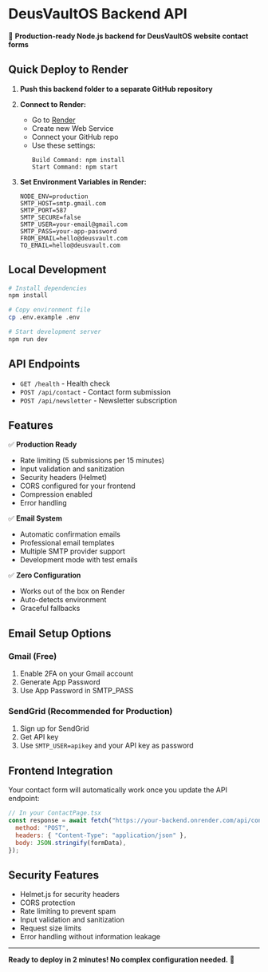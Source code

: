 # DeusVaultOS Backend API

🚀 **Production-ready Node.js backend for DeusVaultOS website contact forms**

## Quick Deploy to Render

1. **Push this backend folder to a separate GitHub repository**
2. **Connect to Render:**

   - Go to [Render](https://render.com)
   - Create new Web Service
   - Connect your GitHub repo
   - Use these settings:
     ```
     Build Command: npm install
     Start Command: npm start
     ```

3. **Set Environment Variables in Render:**
   ```
   NODE_ENV=production
   SMTP_HOST=smtp.gmail.com
   SMTP_PORT=587
   SMTP_SECURE=false
   SMTP_USER=your-email@gmail.com
   SMTP_PASS=your-app-password
   FROM_EMAIL=hello@deusvault.com
   TO_EMAIL=hello@deusvault.com
   ```

## Local Development

```bash
# Install dependencies
npm install

# Copy environment file
cp .env.example .env

# Start development server
npm run dev
```

## API Endpoints

- `GET /health` - Health check
- `POST /api/contact` - Contact form submission
- `POST /api/newsletter` - Newsletter subscription

## Features

✅ **Production Ready**

- Rate limiting (5 submissions per 15 minutes)
- Input validation and sanitization
- Security headers (Helmet)
- CORS configured for your frontend
- Compression enabled
- Error handling

✅ **Email System**

- Automatic confirmation emails
- Professional email templates
- Multiple SMTP provider support
- Development mode with test emails

✅ **Zero Configuration**

- Works out of the box on Render
- Auto-detects environment
- Graceful fallbacks

## Email Setup Options

### Gmail (Free)

1. Enable 2FA on your Gmail account
2. Generate App Password
3. Use App Password in SMTP_PASS

### SendGrid (Recommended for Production)

1. Sign up for SendGrid
2. Get API key
3. Use `SMTP_USER=apikey` and your API key as password

## Frontend Integration

Your contact form will automatically work once you update the API endpoint:

```javascript
// In your ContactPage.tsx
const response = await fetch("https://your-backend.onrender.com/api/contact", {
  method: "POST",
  headers: { "Content-Type": "application/json" },
  body: JSON.stringify(formData),
});
```

## Security Features

- Helmet.js for security headers
- CORS protection
- Rate limiting to prevent spam
- Input validation and sanitization
- Request size limits
- Error handling without information leakage

---

**Ready to deploy in 2 minutes! No complex configuration needed.** 🎉
